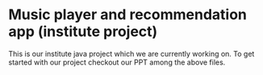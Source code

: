 # Music player and recommendation app (institute project)
This is our institute java project which we are currently working on. To get started with our project checkout our PPT among the above files.
